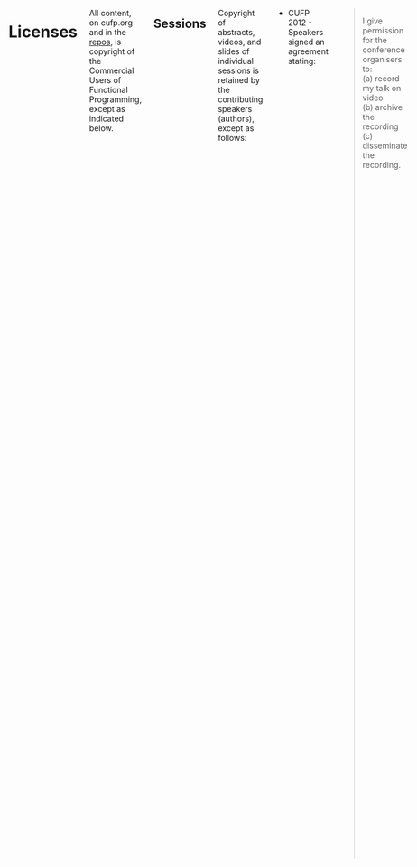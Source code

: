 <div class="row" media:type="text/omd">
<div class="small-12 columns" media:type="text/omd">

# Licenses

All content, on cufp.org and in the
[repos](http://github.com/cufp/), is copyright of the
Commercial Users of Functional Programming, except as indicated below.


## Sessions

Copyright of abstracts, videos, and slides of individual sessions is
retained by the contributing speakers (authors), except as follows:

* CUFP 2012 - Speakers signed an agreement stating:

> I give permission for the conference organisers to:  
> (a) record my talk on video  
> (b) archive the recording  
> (c) disseminate the recording.

* CUFP 2013 - Speakers signed an [ACM copyright transfer
  agreement](ACMCopyReleaseProc-4-13.pdf), and they were informed
  their talks would be posted on YouTube.

* CUFP 2014 - Speakers signed an agreement stating:

> I give permission for the conference organisers to:  
> (a) record my talk on video  
> (b) archive the recording  
> (c) disseminate the recording.


## Code

The code implementing CUFP.org, i.e. files in the main
[repo](http://github.com/cufp/cufp.org/) under the directories
`src/lib` and `src/app` are released under the [ISC
license](http://opensource.org/licenses/ISC).


## Images

Below is license information about images used on this site that were
downloaded from the internet. Each is identified by its site
root-relative path within cufp.org. Whenever possible, the original
file name was retained.

We may have modified images, in which case the file name is formed by
adding a prefix to the original file name. For example, a cropped
version of foo.jpg might be named cropped_foo.jpg. Below you will find
entries only for the original file name; modified versions are
released under the same license as the original.

* /2015/img/4381712356_ec10bb0d18_o.jpg
  - link: https://flic.kr/p/7FcqqL 
  - license: CC BY-NC-SA 2.0
  - attribution: By Evan Leeson
  - edits: image cropped

* /2015/img/Vancouver_ib.jpg
  - link: https://commons.wikimedia.org/wiki/File:Vancouver_ib.jpg 
  - license: CC BY 2.0 
  - attribution: By Thom Quine, via Wikimedia Commons

* /2014/img/3675479286_f5ce0a6c93_b.jpg
  - link: https://flic.kr/p/6AMMWw
  - license: CC BY-SA 2.0

* /2014/img/12984993963_26cb3afb35_b.jpg
  - link: https://flic.kr/p/kMrujg
  - license: CC BY-NC 2.0

* /2014/img/2048px-Poseidon_2011.JPG
  - link: http://commons.wikimedia.org/wiki/File%3APoseidon_2011.JPG
  - license: CC-BY-SA-3.0
  - attribution: By Gegik (Own work), via Wikimedia Commons

* /2013/img/2858911198_ac7d3cd3d6_b.jpg
  - link: https://flic.kr/p/5mCEGo
  - license: CC BY-NC-SA 2.0

* /2013/img/5748357415_54cb3840af_b.jpg
  - link: https://flic.kr/p/9KXQoB
  - license: CC BY-NC-SA 2.0

* /2013/img/8223822675_b7265c3fe5_b.jpg
  - link: https://flic.kr/p/dwHeY8
  - license: CC BY-NC 2.0

* /2013/img/4765830049_0144fe9880_b.jpg
  - link: https://flic.kr/p/8g98eB
  - license: CC BY 2.0

* /2013/img/3296056687_ddd7b2a188_b.jpg
  - link: https://flic.kr/p/62g9Pz
  - license: CC BY 2.0

* /2012/img/2872490598_91ddbc7797_b.jpg
  - link: https://flic.kr/p/5nQgnY
  - license: CC BY 2.0

* /2011/img/3417949907_57ebd4b630_b.jpg
  - link: https://flic.kr/p/6d2TqP
  - license: CC BY-SA 2.0

* /2011/img/4839658870_83d76e4e53_b.jpg
  - link: https://flic.kr/p/8nEvYj
  - license: CC BY-SA 2.0

* /2011/img/6158690399_179a8f1d1a_b.jpg
  - link: https://flic.kr/p/aodU6e
  - license: CC BY 2.0

* /2011/img/2584534590_9b4837ba2f_b.jpg
  - link: https://flic.kr/p/4Woq6d
  - license: CC BY 2.0

* /2010/img/6204074199_fe415001bf_b.jpg
  - link: https://flic.kr/p/asev7x
  - license: CC BY-NC-SA 2.0

* /2010/img/2501081180_63fefea575_z.jpg
  - link: https://flic.kr/p/4P1Gij
  - license: CC BY 2.0

* /2009/img/5095139956_44b9299f58_b.jpg
  - link: https://flic.kr/p/8LeVAC
  - license: CC BY-NC 2.0


## Fairhead Webicons

Fairhead webicons are CC-Attrib by [Fairhead
Creative](http://fairheadcreative.com).


## flaticon feather

The feather pen made by [Freepik](http://www.freepik.com) from
[www.flaticon.com](http://www.flaticon.com/free-icon/pen-feather-black-diagonal-shape-of-a-bird-wing_44870).


</div>
</div>
